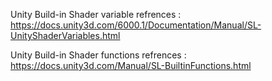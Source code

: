 Unity Build-in Shader variable refrences : https://docs.unity3d.com/6000.1/Documentation/Manual/SL-UnityShaderVariables.html

Unity Build-in Shader functions refrences : https://docs.unity3d.com/Manual/SL-BuiltinFunctions.html